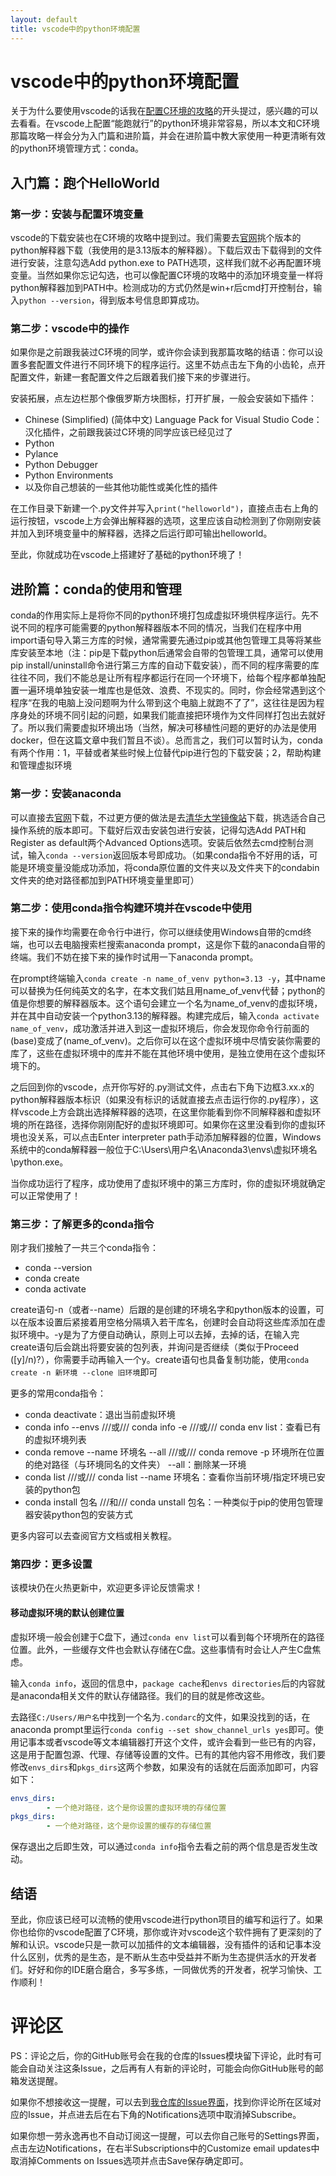 ```yaml
---
layout: default
title: vscode中的python环境配置
---
```


# vscode中的python环境配置

关于为什么要使用vscode的话我在[配置C环境的攻略](https://kuiningzzzz.github.io/tutorial/c_in_vscode)的开头提过，感兴趣的可以去看看。在vscode上配置“能跑就行”的python环境非常容易，所以本文和C环境那篇攻略一样会分为入门篇和进阶篇，并会在进阶篇中教大家使用一种更清晰有效的python环境管理方式：conda。

## 入门篇：跑个HelloWorld

### 第一步：安装与配置环境变量

vscode的下载安装也在C环境的攻略中提到过。我们需要去[官网](https://www.python.org/)挑个版本的python解释器下载（我使用的是3.13版本的解释器）。下载后双击下载得到的文件进行安装，注意勾选Add python.exe to PATH选项，这样我们就不必再配置环境变量。当然如果你忘记勾选，也可以像配置C环境的攻略中的添加环境变量一样将python解释器加到PATH中。检测成功的方式仍然是win+r后cmd打开控制台，输入`python --version`，得到版本号信息即算成功。

### 第二步：vscode中的操作

如果你是之前跟我装过C环境的同学，或许你会读到我那篇攻略的结语：你可以设置多套配置文件进行不同环境下的程序运行。这里不妨点击左下角的小齿轮，点开配置文件，新建一套配置文件之后跟着我们接下来的步骤进行。

安装拓展，点左边栏那个像俄罗斯方块图标，打开扩展，一般会安装如下插件：
- Chinese (Simplified) (简体中文) Language Pack for Visual Studio Code：汉化插件，之前跟我装过C环境的同学应该已经见过了
- Python
- Pylance
- Python Debugger
- Python Environments
- 以及你自己想装的一些其他功能性或美化性的插件

在工作目录下新建一个.py文件并写入`print("helloworld")`，直接点击右上角的运行按钮，vscode上方会弹出解释器的选项，这里应该自动检测到了你刚刚安装并加入到环境变量中的解释器，选择之后运行即可输出helloworld。

至此，你就成功在vscode上搭建好了基础的python环境了！

## 进阶篇：conda的使用和管理

conda的作用实际上是将你不同的python环境打包成虚拟环境供程序运行。先不说不同的程序可能需要的python解释器版本不同的情况，当我们在程序中用import语句导入第三方库的时候，通常需要先通过pip或其他包管理工具等将某些库安装至本地（注：pip是下载python后通常会自带的包管理工具，通常可以使用pip install/uninstall命令进行第三方库的自动下载安装），而不同的程序需要的库往往不同，我们不能总是让所有程序都运行在同一个环境下，给每个程序都单独配置一遍环境单独安装一堆库也是低效、浪费、不现实的。同时，你会经常遇到这个程序“在我的电脑上没问题啊为什么带到这个电脑上就跑不了了”，这往往是因为程序身处的环境不同引起的问题，如果我们能直接把环境作为文件同样打包出去就好了。所以我们需要虚拟环境出场（当然，解决可移植性问题的更好的办法是使用docker，但在这篇文章中我们暂且不谈）。总而言之，我们可以暂时认为，conda有两个作用：1，平替或者某些时候上位替代pip进行包的下载安装；2，帮助构建和管理虚拟环境

### 第一步：安装anaconda

可以直接去[官网](https://www.anaconda.com/download)下载，不过更方便的做法是去[清华大学镜像站](https://mirrors.tuna.tsinghua.edu.cn/anaconda/archive/)下载，挑选适合自己操作系统的版本即可。下载好后双击安装包进行安装，记得勾选Add PATH和Register as default两个Advanced Options选项。安装后依然去cmd控制台测试，输入`conda --version`返回版本号即成功。（如果conda指令不好用的话，可能是环境变量没能成功添加，将conda原位置的文件夹以及文件夹下的condabin文件夹的绝对路径都加到PATH环境变量里即可）

### 第二步：使用conda指令构建环境并在vscode中使用

接下来的操作均需要在命令行中进行，你可以继续使用Windows自带的cmd终端，也可以去电脑搜索栏搜索anaconda prompt，这是你下载的anaconda自带的终端。我们不妨在接下来的操作时试用一下anaconda prompt。

在prompt终端输入`conda create -n name_of_venv python=3.13 -y`，其中name可以替换为任何纯英文的名字，在本文我们姑且用name_of_venv代替；python的值是你想要的解释器版本。这个语句会建立一个名为name_of_venv的虚拟环境，并在其中自动安装一个python3.13的解释器。构建完成后，输入`conda activate name_of_venv`，成功激活并进入到这一虚拟环境后，你会发现你命令行前面的(base)变成了(name_of_venv)。之后你可以在这个虚拟环境中尽情安装你需要的库了，这些在虚拟环境中的库并不能在其他环境中使用，是独立使用在这个虚拟环境下的。

之后回到你的vscode，点开你写好的.py测试文件，点击右下角下边框3.xx.x的python解释器版本标识（如果没有标识的话就直接去点击运行你的.py程序），这样vscode上方会跳出选择解释器的选项，在这里你能看到你不同解释器和虚拟环境的所在路径，选择你刚刚配好的虚拟环境即可。如果你在这里没看到你的虚拟环境也没关系，可以点击Enter interpreter path手动添加解释器的位置，Windows系统中的conda解释器一般位于C:\\Users\\用户名\\Anaconda3\\envs\\虚拟环境名\\python.exe。

当你成功运行了程序，成功使用了虚拟环境中的第三方库时，你的虚拟环境就确定可以正常使用了！

### 第三步：了解更多的conda指令

刚才我们接触了一共三个conda指令：
- conda --version
- conda create
- conda activate

create语句-n（或者--name）后跟的是创建的环境名字和python版本的设置，可以在版本设置后紧接着用空格分隔填入若干库名，创建时会自动将这些库添加在虚拟环境中。-y是为了方便自动确认，原则上可以去掉，去掉的话，在输入完create语句后会跳出将要安装的包列表，并询问是否继续（类似于Proceed \(\[y\]/n\)?），你需要手动再输入一个y。create语句也具备复制功能，使用`conda create -n 新环境 --clone 旧环境`即可

更多的常用conda指令：
- conda deactivate：退出当前虚拟环境
- conda info --envs ///或/// conda info -e ///或/// conda env list：查看已有的虚拟环境列表
- conda remove --name 环境名 --all ///或/// conda remove -p 环境所在位置的绝对路径（与环境同名的文件夹） --all：删除某一环境
- conda list ///或/// conda list --name 环境名：查看你当前环境/指定环境已安装的python包
- conda install 包名 ///和/// conda unstall 包名：一种类似于pip的使用包管理器安装python包的安装方式

更多内容可以去查阅官方文档或相关教程。

### 第四步：更多设置

该模块仍在火热更新中，欢迎更多评论反馈需求！

#### 移动虚拟环境的默认创建位置

虚拟环境一般会创建于C盘下，通过`conda env list`可以看到每个环境所在的路径位置。此外，一些缓存文件也会默认存储在C盘。这些事情有时会让人产生C盘焦虑。

输入`conda info`，返回的信息中，`package cache`和`envs directories`后的内容就是anaconda相关文件的默认存储路径。我们的目的就是修改这些。

去路径`C:/Users/用户名`中找到一个名为`.condarc`的文件，如果没找到的话，在anaconda prompt里运行`conda config --set show_channel_urls yes`即可。使用记事本或者vscode等文本编辑器打开这个文件，或许会看到一些已有的内容，这是用于配置包源、代理、存储等设置的文件。已有的其他内容不用修改，我们要修改`envs_dirs`和`pkgs_dirs`这两个参数，如果没有的话就在后面添加即可，内容如下：

```yaml
envs_dirs:
        - 一个绝对路径，这个是你设置的虚拟环境的存储位置
pkgs_dirs:
        - 一个绝对路径，这个是你设置的缓存的存储位置
```

保存退出之后即生效，可以通过`conda info`指令去看之前的两个信息是否发生改动。

## 结语

至此，你应该已经可以流畅的使用vscode进行python项目的编写和运行了。如果你也给你的vscode配置了C环境，那你或许对vscode这个软件拥有了更深刻的了解和认识。vscode只是一款可以加插件的文本编辑器，没有插件的话和记事本没什么区别，优秀的是生态，是不断从生态中受益并不断为生态提供活水的开发者们。好好和你的IDE磨合磨合，多写多练，一同做优秀的开发者，祝学习愉快、工作顺利！




# 评论区
PS：评论之后，你的GitHub账号会在我的仓库的Issues模块留下评论，此时有可能会自动关注这条Issue，之后再有人有新的评论时，可能会向你GitHub账号的邮箱发送提醒。

如果你不想接收这一提醒，可以去到[我仓库的Issue界面](https://github.com/kuiningzzzz/kuiningzzzz.github.io/issues)，找到你评论所在区域对应的Issue，并点进去后在右下角的Notifications选项中取消掉Subscribe。

如果你想一劳永逸再也不自动订阅这一提醒，可以去你自己账号的Settings界面，点击左边Notifications，在右半Subscriptions中的Customize email updates中取消掉Comments on Issues选项并点击Save保存确定即可。

<script src="https://utteranc.es/client.js"
        repo="kuiningzzzz/kuiningzzzz.github.io"
        issue-term="pathname"
        label="Comment"
        theme="github-light"
        crossorigin="anonymous"
        async>
</script>
